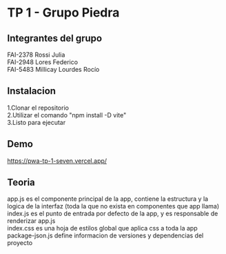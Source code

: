 # TP 1 - Grupo Piedra

## Integrantes del grupo

FAI-2378 Rossi Julia <br/>
FAI-2948 Lores Federico <br/>
FAI-5483 Millicay Lourdes Rocío <br/>

## Instalacion

1.Clonar el repositorio<br>
2.Utilizar el comando "npm install -D vite"<br>
3.Listo para ejecutar<br>

## Demo

https://pwa-tp-1-seven.vercel.app/

## Teoria
app.js es el componente principal de la app, contiene la estructura y la logica de la interfaz (toda la que no exista en componentes que app llama)<br>
index.js es el punto de entrada por defecto de la app, y es responsable de renderizar app.js<br>
index.css es una hoja de estilos global que aplica css a toda la app<br>
package-json.js define informacion de versiones y dependencias del proyecto<br>
